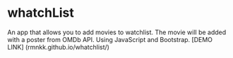# whatchList
An app that allows you to add movies to watchlist. The movie will be added with a poster from OMDb API. Using JavaScript and Bootstrap. 
[DEMO LINK] (rmnkk.github.io/whatchlist/)
